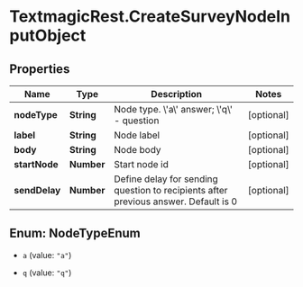 # TextmagicRest.CreateSurveyNodeInputObject

## Properties
Name | Type | Description | Notes
------------ | ------------- | ------------- | -------------
**nodeType** | **String** | Node type. \\&#39;a\\&#39; answer; \\&#39;q\\&#39; - question | [optional] 
**label** | **String** | Node label | [optional] 
**body** | **String** | Node body | [optional] 
**startNode** | **Number** | Start node id | [optional] 
**sendDelay** | **Number** | Define delay for sending question to recipients after previous answer. Default is 0 | [optional] 


<a name="NodeTypeEnum"></a>
## Enum: NodeTypeEnum


* `a` (value: `"a"`)

* `q` (value: `"q"`)





